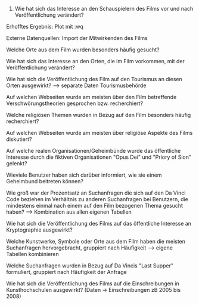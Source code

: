 1) Wie hat sich das Interesse an den Schauspielern des Films vor und nach Veröffentlichung verändert?

Erhofftes Ergebnis: Plot mit :wq


Externe Datenquellen: Import der Mitwirkenden des Films

Welche Orte aus dem Film wurden besonders häufig gesucht?

Wie hat sich das Interesse an den Orten, die im Film vorkommen, mit der Veröffentlichung verändert?

Wie hat sich die Veröffentlichung des Film auf den Tourismus an diesen Orten ausgewirkt?
--> separate Daten Tourismusbehörde

Auf welchen Webseiten wurde am meisten über den Film betreffende Verschwörungstheorien gesprochen bzw. recherchiert?

Welche religiösen Themen wurden in Bezug auf den Film besonders häufig recherchiert?

Auf welchen Webseiten wurde am meisten über religiöse Aspekte des Films diskutiert?

Auf welche realen Organisationen/Geheimbünde wurde das öffentliche Interesse durch die fiktiven Organisationen "Opus Dei" und "Priory of Sion" gelenkt?

Wieviele Benutzer haben sich darüber informiert, wie sie einem Geheimbund beitreten können?

Wie groß war der Prozentsatz an Suchanfragen die sich auf den Da Vinci Code beziehen im Verhältnis zu anderen Suchanfragen bei Benutzern, die mindestens einmal nach einem auf den Film bezogenen Thema gesucht haben?
--> Kombination aus allen eigenen Tabellen 

Wie hat sich die Veröffentlichung des Films auf das öffentliche Interesse an Kryptographie ausgewirkt?

Welche Kunstwerke, Symbole oder Orte aus dem Film haben die meisten Suchanfragen hervorgebracht, gruppiert nach Häufigkeit
--> eigene Tabellen kombinieren
 
Welche Suchanfragen wurden in Bezug auf Da Vincis "Last Supper" formuliert, gruppiert nach Häufigkeit der Anfrage

Wie hat sich die Veröffentlichung des Films auf die Einschreibungen in Kunsthochschulen ausgewirkt? (Daten -> Einschreibungen zB 2005 bis 2008)
